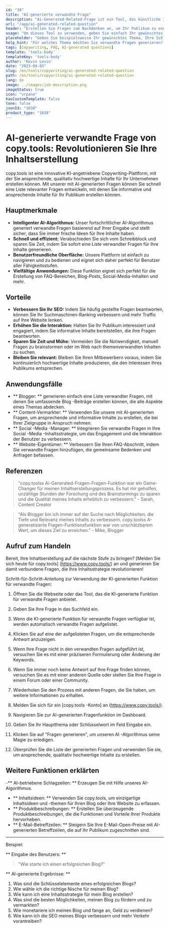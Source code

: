 ```yaml
---
id: "38"
title: "AI-generierte verwandte Frage"
description: "Ai-Generated-Related-Frage ist ein Tool, das künstliche Intelligenz verwendet, um automatisch relevante und ansprechende Fragen zu erstellen, die auf einem bestimmten Thema oder Schlüsselwörtern basieren.  Dieses Tool eignet sich perfekt zum Generieren von FAQ -Abschnitten, Diskussionsforen, Inhalten in sozialen Medien und mehr, um sicherzustellen, dass Sie die wichtigsten Bedenken Ihrer Zielgruppe ansprechen."
url: "/app/ai-generated-related-question"
header: "Erstellen Sie Fragen zum Nachdenken an, um Ihr Publikum zu engagieren."
usage: "Um dieses Tool zu verwenden, geben Sie einfach Ihr gewünschtes Thema, Schlüsselwörter oder Schlüsselpunkte ein.  Unsere KI generiert dann eine Reihe von gut gefertigten, relevanten und ansprechenden Fragen, die auf Ihrer Eingabe basieren."
placeholder: "Geben Sie beispielsweise Ihr gewünschtes Thema, Ihre Schlüsselwörter oder Schlüsselpunkte ein: \ n \ ntopic: Social Media Marketing \ Nkeywords: Facebook, Instagram, Twitter, LinkedIn \ n \ n"
help_hint: "Für welches Thema möchten Sie verwandte Fragen generieren?  Geben Sie einige Keywords in Bezug auf das Thema ein und wir erstellen eine Liste mit ansprechenden Fragen, die auf Ihren Eingaben basieren.  Es wird empfohlen, einen bestimmten Fokus oder Aspekt bereitzustellen, den die Fragen beantworten möchten."
tags: [Copywriting, FAQ, AI-generated questions]
template: 'tools-body'
templateKey: 'tools-body'
author: 'Kevin Levin'
date: "2023-04-03"
slug: /en/tools/copywriting/ai-generated-related-question
path: /en/tools/copywriting/ai-generated-related-question
lang: de
image: ../images/job-description.png
imageStatus: true
icon: "vrpano"
hasCustomTemplate: false
tone: false
jsonId: "1038"
product_type: "1038"
---
```

# AI-generierte verwandte Frage von copy.tools: Revolutionieren Sie Ihre Inhaltserstellung

copy.tools ist eine innovative KI-angetriebene Copywriting-Plattform, mit der Sie ansprechende, qualitativ hochwertige Inhalte für Ihr Unternehmen erstellen können.  Mit unserer mit AI-generierten Fragen können Sie schnell eine Liste relevanter Fragen entwickeln, mit denen Sie informative und ansprechende Inhalte für Ihr Publikum erstellen können.

## Hauptmerkmale

- **Intelligenter AI-Algorithmus:** Unser fortschrittlicher AI-Algorithmus generiert verwandte Fragen basierend auf Ihrer Eingabe und stellt sicher, dass Sie immer frische Ideen für Ihre Inhalte haben.
- **Schnell und effizient:** Verabschieden Sie sich vom Schreibblock und sparen Sie Zeit, indem Sie sofort eine Liste verwandter Fragen für Ihre Inhalte generieren.
- **Benutzerfreundliche Oberfläche:** Unsere Plattform ist einfach zu navigieren und zu bedienen und eignet sich daher perfekt für Benutzer aller Fähigkeitsstufen.
- **Vielfältige Anwendungen:** Diese Funktion eignet sich perfekt für die Erstellung von FAQ-Bereichen, Blog-Posts, Social-Media-Inhalten und mehr.

## Vorteile

- **Verbessern Sie Ihr SEO:** Indem Sie häufig gestellte Fragen beantworten, können Sie Ihr Suchmaschinen-Ranking verbessern und mehr Traffic auf Ihre Website lenken.
- **Erhöhen Sie die Interaktion:** Halten Sie Ihr Publikum interessiert und engagiert, indem Sie informative Inhalte bereitstellen, die ihre Fragen beantworten.
- **Sparen Sie Zeit und Mühe:** Vermeiden Sie die Notwendigkeit, manuell Fragen zu brainstormen oder im Web nach themenverwandten Inhalten zu suchen.
- **Bleiben Sie relevant:** Bleiben Sie Ihren Mitbewerbern voraus, indem Sie kontinuierlich hochwertige Inhalte produzieren, die den Interessen Ihres Publikums entsprechen.

## Anwendungsfälle

- ** Blogger: ** generieren einfach eine Liste verwandter Fragen, mit denen Sie umfassende Blog -Beiträge erstellen können, die alle Aspekte eines Themas abdecken.
 - ** Content-Vermarkter: ** Verwenden Sie unsere mit AI-generierten Fragen, um ansprechende und informative Inhalte zu erstellen, die bei Ihrer Zielgruppe in Anspruch nehmen.
 - ** Social -Media -Manager: ** Integrieren Sie verwandte Fragen in Ihre Social -Media -Inhaltsstrategie, um das Engagement und die Interaktion der Benutzer zu verbessern.
 - ** Website-Eigentümer: ** Verbessern Sie Ihren FAQ-Abschnitt, indem Sie verwandte Fragen hinzufügen, die gemeinsame Bedenken und Anfragen befassen.

## Referenzen

> "copy.toolss Ai-Generated-Fragen-Fragen-Funktion war ein Game-Changer für meinen Inhaltserstellungsprozess. Es hat mir geholfen, unzählige Stunden der Forschung und des Brainstormings zu sparen und die Qualität meines Inhalts erheblich zu verbessern."  - Sarah, Content Creator

> "Als Blogger bin ich immer auf der Suche nach Möglichkeiten, die Tiefe und Relevanz meines Inhalts zu verbessern. copy.toolss A-generatisierte Fragen-Funktionsfunktion war von unschätzbarem Wert, um dieses Ziel zu erreichen."  - Mike, Blogger

## Aufruf zum Handeln

Bereit, Ihre Inhaltserstellung auf die nächste Stufe zu bringen?  [Melden Sie sich heute für copy.tools] (https://www.copy.tools/) an und generieren Sie damit verbundene Fragen, die Ihre Inhaltsstrategie revolutionieren!

Schritt-für-Schritt-Anleitung zur Verwendung der KI-generierten Funktion für verwandte Fragen: 

1. Öffnen Sie die Webseite oder das Tool, das die KI-generierte Funktion für verwandte Fragen anbietet.
2. Geben Sie Ihre Frage in das Suchfeld ein.
3. Wenn die KI-generierte Funktion für verwandte Fragen verfügbar ist, werden automatisch verwandte Fragen aufgelistet.
4. Klicken Sie auf eine der aufgelisteten Fragen, um die entsprechende Antwort anzuzeigen.
5. Wenn Ihre Frage nicht in den verwandten Fragen aufgeführt ist, versuchen Sie es mit einer präziseren Formulierung oder Änderung der Keywords.
6. Wenn Sie immer noch keine Antwort auf Ihre Frage finden können, versuchen Sie es mit einer anderen Quelle oder stellen Sie Ihre Frage in einem Forum oder einer Community.
7. Wiederholen Sie den Prozess mit anderen Fragen, die Sie haben, um weitere Informationen zu erhalten.

1. Melden Sie sich für ein [copy.tools -Konto] an (https://www.copy.tools/).
 2. Navigieren Sie zur AI-generierten Fragenfunktion im Dashboard.
 3. Geben Sie Ihr Hauptthema oder Schlüsselwort im Feld Eingabe ein.
 4. Klicken Sie auf "Fragen generieren", um unseren AI -Algorithmus seine Magie zu erledigen.
 5. Überprüfen Sie die Liste der generierten Fragen und verwenden Sie sie, um ansprechende, qualitativ hochwertige Inhalte zu erstellen.

## Weitere Funktionen erklärten

-** AI-betriebene Schlagzeilen: ** Erzeugen Sie mit Hilfe unseres AI-Algorithmus.
 - ** Inhaltsideen: ** Verwenden Sie copy.tools, um einzigartige Inhaltsideen und -themen für Ihren Blog oder Ihre Website zu erfassen.
 - ** Produktbeschreibungen: ** Erstellen Sie überzeugende Produktbeschreibungen, die die Funktionen und Vorteile Ihrer Produkte hervorheben.
 - ** E-Mail-Betreffzeilen: ** Steigern Sie Ihre E-Mail-Open-Preise mit AI-generierten Betreffzeilen, die auf Ihr Publikum zugeschnitten sind.

---

Beispiel:

** Eingabe des Benutzers: **
 > "Wie starte ich einen erfolgreichen Blog?"

** AI-generierte Ergebnisse: **
 1. Was sind die Schlüsselelemente eines erfolgreichen Blogs?
 2. Wie wähle ich die richtige Nische für meinen Blog?
 3. Wie kann ich eine Inhaltsstrategie für mein Blog erstellen?
 4. Was sind die besten Möglichkeiten, meinen Blog zu fördern und zu vermarkten?
 5. Wie monetariere ich meinen Blog und fange an, Geld zu verdienen?
 6. Wie kann ich die SEO meines Blogs verbessern und mehr Verkehr vorantreiben?
